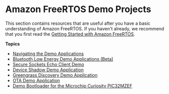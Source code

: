 # Amazon FreeRTOS Demo Projects<a name="freertos-next-steps"></a>

This section contains resources that are useful after you have a basic understanding of Amazon FreeRTOS\. If you haven't already, we recommend that you first read the [Getting Started with Amazon FreeRTOS](freertos-getting-started.md)\.

**Topics**
+ [Navigating the Demo Applications](freertos-mds-projects-struct.md)
+ [Bluetooth Low Energy Demo Applications \(Beta\)](ble-demo.md)
+ [Secure Sockets Echo Client Demo](secure-sockets-demo.md)
+ [Device Shadow Demo Application](shadow-demo.md)
+ [Greengrass Discovery Demo Application](gg-demo.md)
+ [OTA Demo Application](ota-demo.md)
+ [Demo Bootloader for the Microchip Curiosity PIC32MZEF](microchip-bootloader.md)